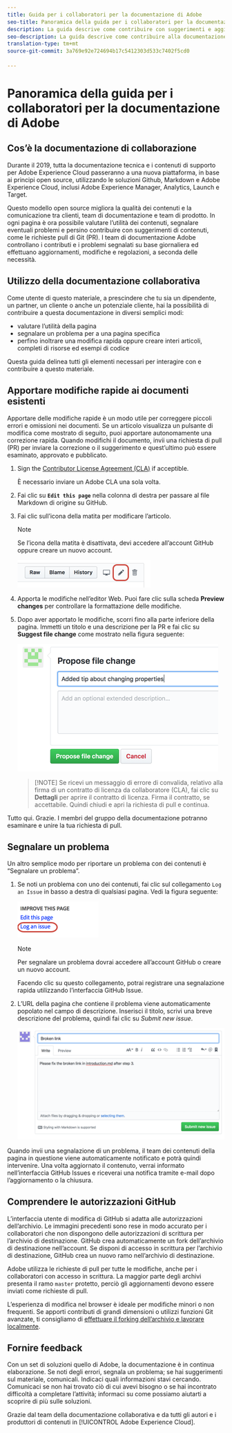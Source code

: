 ```yaml
---
title: Guida per i collaboratori per la documentazione di Adobe
seo-title: Panoramica della guida per i collaboratori per la documentazione tecnica di Adobe Experience Cloud
description: La guida descrive come contribuire con suggerimenti e aggiunte al sito della documentazione di Adobe.
seo-description: La guida descrive come contribuire alla documentazione tecnica [!UICONTROL Adobe Experience Cloud].
translation-type: tm+mt
source-git-commit: 3a769e92e724694b17c5412303d533c7402f5cd0

---
```



# Panoramica della guida per i collaboratori per la documentazione di Adobe

## Cos’è la documentazione di collaborazione

Durante il 2019, tutta la documentazione tecnica e i contenuti di supporto per Adobe Experience Cloud passeranno a una nuova piattaforma, in base ai principi open source, utilizzando le soluzioni Github, Markdown e Adobe Experience Cloud, inclusi Adobe Experience Manager, Analytics, Launch e Target.

Questo modello open source migliora la qualità dei contenuti e la comunicazione tra clienti, team di documentazione e team di prodotto. In ogni pagina è ora possibile valutare l’utilità dei contenuti, segnalare eventuali problemi e persino contribuire con suggerimenti di contenuti, come le richieste pull di Git (PR). I team di documentazione Adobe controllano i contributi e i problemi segnalati su base giornaliera ed effettuano aggiornamenti, modifiche e regolazioni, a seconda delle necessità.

## Utilizzo della documentazione collaborativa

Come utente di questo materiale, a prescindere che tu sia un dipendente, un partner, un cliente o anche un potenziale cliente, hai la possibilità di contribuire a questa documentazione in diversi semplici modi:

* valutare l’utilità della pagina
* segnalare un problema per a una pagina specifica
* perfino inoltrare una modifica rapida oppure creare interi articoli, completi di risorse ed esempi di codice

Questa guida delinea tutti gli elementi necessari per interagire con e contribuire a questo materiale.

<!--
> [!IMPORTANT]
> All repositories that publish to docs.adobe.com have adopted the [Adobe Open Source Code of Conduct](../code-of-conduct.md) or the [.NET Foundation Code of Conduct](https://dotnetfoundation.org/code-of-conduct). For more information, see the [Contributing](../contributing.md) article.
>
> Minor corrections or clarifications to documentation and code examples in public repositories are covered by the [Adobe Documentation Terms of Use](https://www.adobe.com/legal/terms.html). New or significant changes generate a comment in the pull request, asking you to submit an online Contribution License Agreement (CLA) if you are not an employee of Adobe. We need you to complete the online form before we can review or accept your pull request.
-->

## Apportare modifiche rapide ai documenti esistenti

Apportare delle modifiche rapide è un modo utile per correggere piccoli errori e omissioni nei documenti. Se un articolo visualizza un pulsante di modifica come mostrato di seguito, puoi apportare autonomamente una correzione rapida. Quando modifichi il documento, invii una richiesta di pull (PR) per inviare la correzione o il suggerimento e quest’ultimo può essere esaminato, approvato e pubblicato.

1. Sign the [Contributor License Agreement (CLA)](http://opensource.adobe.com/cla.html) if acceptible.

   È necessario inviare un Adobe CLA una sola volta.
1. Fai clic su **`Edit this page`** nella colonna di destra per passare al file Markdown di origine su GitHub.
1. Fai clic sull’icona della matita per modificare l’articolo.

   > [!NOTE]
   > Se l’icona della matita è disattivata, devi accedere all’account GitHub oppure creare un nuovo account.

   ![Posizione dell’icona della matita](assets/edit-icon.png)

1. Apporta le modifiche nell’editor Web. Puoi fare clic sulla scheda **Preview changes** per controllare la formattazione delle modifiche.
1. Dopo aver apportato le modifiche, scorri fino alla parte inferiore della pagina. Immetti un titolo e una descrizione per la PR e fai clic su **Suggest file change** come mostrato nella figura seguente:

   ![Proporre le tue modifiche](assets/submit-pull-request.png)

   >[!NOTE] Se ricevi un messaggio di errore di convalida, relativo alla firma di un contratto di licenza da collaboratore (CLA), fai clic su **Dettagli** per aprire il contratto di licenza. Firma il contratto, se accettabile. Quindi chiudi e apri la richiesta di pull e continua.

Tutto qui. Grazie. I membri del gruppo della documentazione potranno esaminare e unire la tua richiesta di pull.

## Segnalare un problema

Un altro semplice modo per riportare un problema con dei contenuti è “Segnalare un problema”.

1. Se noti un problema con uno dei contenuti, fai clic sul collegamento `Log an Issue` in basso a destra di qualsiasi pagina. Vedi la figura seguente:

   ![](assets/git_log_issue.png)

   > [!NOTE]
   > Per segnalare un problema dovrai accedere all’account GitHub o creare un nuovo account.

   Facendo clic su questo collegamento, potrai registrare una segnalazione rapida utilizzando l’interfaccia GitHub Issue.

1. L’URL della pagina che contiene il problema viene automaticamente popolato nel campo di descrizione. Inserisci il titolo, scrivi una breve descrizione del problema, quindi fai clic su *Submit new issue*.

   ![](assets/git_issue_example.png)

Quando invii una segnalazione di un problema, il team dei contenuti della pagina in questione viene automaticamente notificato e potrà quindi intervenire. Una volta aggiornato il contenuto, verrai informato nell’interfaccia GitHub Issues e riceverai una notifica tramite e-mail dopo l’aggiornamento o la chiusura.

## Comprendere le autorizzazioni GitHub

L’interfaccia utente di modifica di GitHub si adatta alle autorizzazioni dell’archivio. Le immagini precedenti sono rese in modo accurato per i collaboratori che non dispongono delle autorizzazioni di scrittura per l’archivio di destinazione. GitHub crea automaticamente un fork dell’archivio di destinazione nell’account. Se disponi di accesso in scrittura per l’archivio di destinazione, GitHub crea un nuovo ramo nell’archivio di destinazione.

Adobe utilizza le richieste di pull per tutte le modifiche, anche per i collaboratori con accesso in scrittura. La maggior parte degli archivi presenta il ramo `master` protetto, perciò gli aggiornamenti devono essere inviati come richieste di pull.

L’esperienza di modifica nel browser è ideale per modifiche minori o non frequenti. Se apporti contributi di grandi dimensioni o utilizzi funzioni Git avanzate, ti consigliamo di [effettuare il forking dell’archivio e lavorare localmente](setup/full-workflow.md).

## Fornire feedback

Con un set di soluzioni quello di Adobe, la documentazione è in continua elaborazione. Se noti degli errori, segnala un problema; se hai suggerimenti sul materiale, comunicali. Indicaci quali informazioni stavi cercando. Comunicaci se non hai trovato ciò di cui avevi bisogno o se hai incontrato difficoltà a completare l’attività; informaci su come possiamo aiutarti a scoprire di più sulle soluzioni.

Grazie dal team della documentazione collaborativa e da tutti gli autori e i produttori di contenuti in [!UICONTROL Adobe Experience Cloud].

